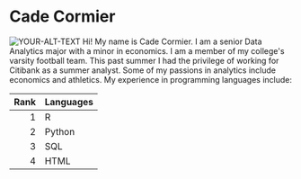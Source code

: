 # Cade Cormier
<picture>
 <source media="(prefers-color-scheme: dark)" srcset="(https://cdn.wallpapersafari.com/56/8/EM7fHA.jpg)">
 <source media="(prefers-color-scheme: light)" srcset="(https://cdn.wallpapersafari.com/56/8/EM7fHA.jpg)">
 <img alt="YOUR-ALT-TEXT" src="YOUR-DEFAULT-IMAGE">
</picture>
Hi! My name is Cade Cormier. I am a senior Data Analytics major with a minor in economics. I am a member of my college's varsity football team. This past summer I had the privilege of working for Citibank as a summer analyst. Some of my passions in analytics include economics and athletics. My experience in programming languages include:

| Rank | Languages |
|-----:|-----------|
|     1| R         |
|     2| Python    |
|     3| SQL       |
|     4| HTML      |

